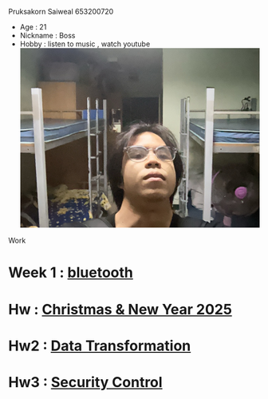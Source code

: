 Pruksakorn Saiweal 653200720

- Age : 21
- Nickname : Boss
- Hobby : listen to music , watch youtube
![Boss](/Image/IMG_1888.jpeg)

Work

# Week 1 : [bluetooth](https://zozimboii.github.io/bluetooth)

# Hw : [Christmas & New Year 2025](https://zozimboii.github.io/Christmas_&_New_Year_2025)

# Hw2 : [Data Transformation](https://zozimboii.github.io/data-transformation)

# Hw3 : [Security Control](https://zozimboii.github.io/security-control)
